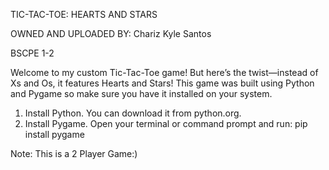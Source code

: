 TIC-TAC-TOE: HEARTS AND STARS

OWNED AND UPLOADED BY: Chariz Kyle Santos

BSCPE 1-2

Welcome to my custom Tic-Tac-Toe game! But here’s the twist—instead of Xs and Os, it features Hearts and Stars!
This game was built using Python and Pygame so make sure you have it installed on your system.
1. Install Python. You can download it from python.org.
2. Install Pygame. Open your terminal or command prompt and run: pip install pygame

Note: This is a 2 Player Game:)
